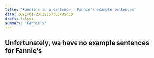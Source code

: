 ```yaml
---
title: "Fannie's in a sentence | Fannie's example sentences"
date: 2021-01-20T19:57:50+05:30
draft: falses
summary: "Fannie's"
---
```

## Unfortunately, we have no example sentences for Fannie's                 
